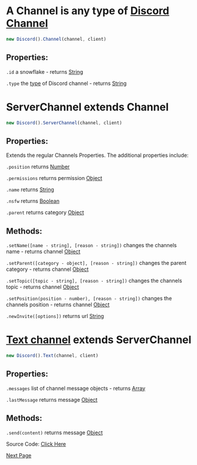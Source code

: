 # A Channel is any type of [Discord Channel](https://discord.com/developers/docs/resources/channel) 
```js
new Discord().Channel(channel, client)
```

## Properties:

`.id` a snowflake - returns [String](https://javascript.info/types#string)

`.type` the [type](https://github.com/discordjslib/discordjslib/blob/main/Documentation/Useful.md) of Discord channel - returns [String](https://javascript.info/types#string)


# ServerChannel extends Channel
```js
new Discord().ServerChannel(channel, client)
```

## Properties:

Extends the regular Channels Properties. The additional properties include:

`.position` returns [Number](https://javascript.info/types#number)

`.permissions` returns permission [Object](https://javascript.info/object)

`.name` returns [String](https://javascript.info/types#string)

`.nsfw` returns [Boolean](https://javascript.info/types#boolean-logical-type)

`.parent` returns category [Object](https://javascript.info/object)


## Methods: 

`.setName([name - string], [reason - string])` changes the channels name - returns channel [Object](https://javascript.info/object)

`.setParent([category - object], [reason - string])` changes the parent category - returns channel [Object](https://javascript.info/object)

`.setTopic([topic - string], [reason - string])` changes the channels topic - returns channel [Object](https://javascript.info/object)

`.setPosition(position - number), [reason - string])` changes the channels position - returns channel [Object](https://javascript.info/object)

`.newInvite([options])` returns url [String](https://javascript.info/types#string)


# [Text channel](https://discord.com/developers/docs/resources/channel#channel-object-channel-types) extends ServerChannel
```js
new Discord().Text(channel, client)
```

## Properties:

`.messages` list of channel message objects - returns [Array](https://javascript.info/array)

`.lastMessage` returns message [Object](https://javascript.info/object)

## Methods: 

`.send(content)` returns message [Object](https://javascript.info/object)


Source Code: [Click Here](https://github.com/discordjslib/discordjslib/tree/main/lib/Classes/Channels)

[Next Page](https://github.com/discordjslib/discordjslib/blob/main/Documentation/Classes/Client.md)